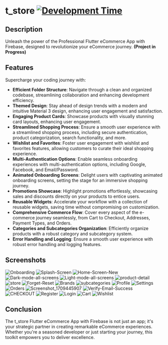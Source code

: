 # t_store [![Development Time](https://wakatime.com/badge/user/018c9017-daf8-45c1-be71-8b16fd238022/project/018dce88-f188-421c-bcff-7e46f8f2e7ed.svg)](https://wakatime.com/badge/user/018c9017-daf8-45c1-be71-8b16fd238022/project/018dce88-f188-421c-bcff-7e46f8f2e7ed)

## Description
Unleash the power of the Professional Flutter eCommerce App with Firebase, designed to revolutionize your eCommerce journey. **(Project in Progress)**

## Features
Supercharge your coding journey with:

- **Efficient Folder Structure**: Navigate through a clean and organized codebase, streamlining collaboration and enhancing development efficiency.
- **Themed Design**: Stay ahead of design trends with a modern and intuitive Material 3 design, enhancing user engagement and satisfaction.
- **Engaging Product Cards**: Showcase products with visually stunning card layouts, enhancing user engagement.
- **Streamlined Shopping Process**: Ensure a smooth user experience with a streamlined shopping process, including secure authentication, product categorization, search functionality, and more.
- **Wishlist and Favorites**: Foster user engagement with wishlist and favorites features, allowing customers to curate their ideal shopping experience.
- **Multi-Authentication Options**: Enable seamless onboarding experiences with multi-authentication options, including Google, Facebook, and Email/Password.
- **Animated Onboarding Screens**: Delight users with captivating animated onboarding screens, setting the stage for an immersive shopping journey.
- **Promotions Showcase**: Highlight promotions effortlessly, showcasing sales and discounts directly on your products to entice users.
- **Reusable Widgets**: Accelerate your workflow with a collection of reusable widgets, saving time without compromising on customization.
- **Comprehensive Commerce Flow**: Cover every aspect of the e-commerce journey seamlessly, from Cart to Checkout, Addresses, Payment Types, and Orders.
- **Categories and Subcategories Organization**: Efficiently organize products with a robust category and subcategory system.
- **Error Handling and Logging**: Ensure a smooth user experience with robust error handling and logging features.

## Screenshots

![Onboarding](assets/screenshots/Onboarding.png)
![Splash-Screen](assets/screenshots/Splash-Screen.png)
![Home-Screen-New](assets/screenshots/Home-Screen-New.png)
![Dark-mode-all-screens](assets/screenshots/Dark-mode-all-screens.png)
![Light-mode-all-screens](assets/screenshots/Light-mode-all-screens-image.png)
![product-detail](assets/screenshots/product-detail.png)
![store](assets/screenshots/store.png)
![Forget-Reset](assets/screenshots/Forget-Reset.png)
![Brands](assets/screenshots/Brands.png)
![subcategories](assets/screenshots/subcategories.png)
![Profile](assets/screenshots/Profile.png)
![Settings](assets/screenshots/Settings.png)
![Orders](assets/screenshots/Orders.png)
![Screenshot_1709445907](assets/screenshots/Screenshot_1709445907.png)
![Verify-Email-Success](assets/screenshots/Verify-Email-Success.png)
![CHECKOUT](assets/screenshots/CHECKOUT.png)
![Register](assets/screenshots/Register.png)
![Login](assets/screenshots/Login.png)
![Cart](assets/screenshots/Cart.png)
![Wishlist](assets/screenshots/Wishlist.png)

## Conclusion

The t_store Flutter eCommerce App with Firebase is not just an app; it's your strategic partner in creating remarkable eCommerce experiences. Whether you're a seasoned developer or just starting your journey, this toolkit empowers you to deliver excellence.
